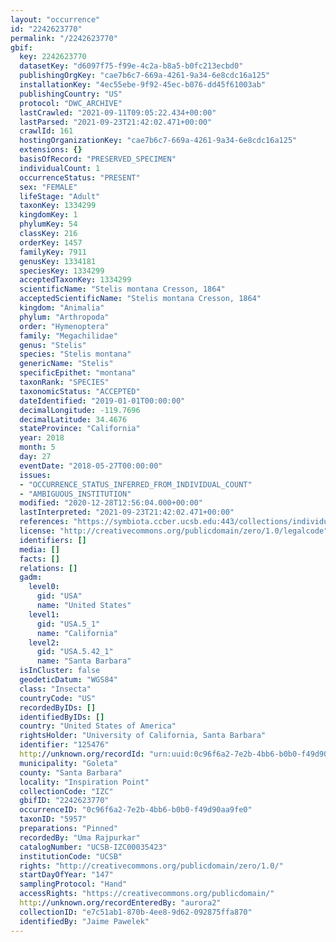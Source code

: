 ```yaml
---
layout: "occurrence"
id: "2242623770"
permalink: "/2242623770"
gbif:
  key: 2242623770
  datasetKey: "d6097f75-f99e-4c2a-b8a5-b0fc213ecbd0"
  publishingOrgKey: "cae7b6c7-669a-4261-9a34-6e8cdc16a125"
  installationKey: "4ec55ebe-9f92-45ec-b076-dd45f61003ab"
  publishingCountry: "US"
  protocol: "DWC_ARCHIVE"
  lastCrawled: "2021-09-11T09:05:22.434+00:00"
  lastParsed: "2021-09-23T21:42:02.471+00:00"
  crawlId: 161
  hostingOrganizationKey: "cae7b6c7-669a-4261-9a34-6e8cdc16a125"
  extensions: {}
  basisOfRecord: "PRESERVED_SPECIMEN"
  individualCount: 1
  occurrenceStatus: "PRESENT"
  sex: "FEMALE"
  lifeStage: "Adult"
  taxonKey: 1334299
  kingdomKey: 1
  phylumKey: 54
  classKey: 216
  orderKey: 1457
  familyKey: 7911
  genusKey: 1334181
  speciesKey: 1334299
  acceptedTaxonKey: 1334299
  scientificName: "Stelis montana Cresson, 1864"
  acceptedScientificName: "Stelis montana Cresson, 1864"
  kingdom: "Animalia"
  phylum: "Arthropoda"
  order: "Hymenoptera"
  family: "Megachilidae"
  genus: "Stelis"
  species: "Stelis montana"
  genericName: "Stelis"
  specificEpithet: "montana"
  taxonRank: "SPECIES"
  taxonomicStatus: "ACCEPTED"
  dateIdentified: "2019-01-01T00:00:00"
  decimalLongitude: -119.7696
  decimalLatitude: 34.4676
  stateProvince: "California"
  year: 2018
  month: 5
  day: 27
  eventDate: "2018-05-27T00:00:00"
  issues:
  - "OCCURRENCE_STATUS_INFERRED_FROM_INDIVIDUAL_COUNT"
  - "AMBIGUOUS_INSTITUTION"
  modified: "2020-12-28T12:56:04.000+00:00"
  lastInterpreted: "2021-09-23T21:42:02.471+00:00"
  references: "https://symbiota.ccber.ucsb.edu:443/collections/individual/index.php?occid=125476"
  license: "http://creativecommons.org/publicdomain/zero/1.0/legalcode"
  identifiers: []
  media: []
  facts: []
  relations: []
  gadm:
    level0:
      gid: "USA"
      name: "United States"
    level1:
      gid: "USA.5_1"
      name: "California"
    level2:
      gid: "USA.5.42_1"
      name: "Santa Barbara"
  isInCluster: false
  geodeticDatum: "WGS84"
  class: "Insecta"
  countryCode: "US"
  recordedByIDs: []
  identifiedByIDs: []
  country: "United States of America"
  rightsHolder: "University of California, Santa Barbara"
  identifier: "125476"
  http://unknown.org/recordId: "urn:uuid:0c96f6a2-7e2b-4bb6-b0b0-f49d90aa9fe0"
  municipality: "Goleta"
  county: "Santa Barbara"
  locality: "Inspiration Point"
  collectionCode: "IZC"
  gbifID: "2242623770"
  occurrenceID: "0c96f6a2-7e2b-4bb6-b0b0-f49d90aa9fe0"
  taxonID: "5957"
  preparations: "Pinned"
  recordedBy: "Uma Rajpurkar"
  catalogNumber: "UCSB-IZC00035423"
  institutionCode: "UCSB"
  rights: "http://creativecommons.org/publicdomain/zero/1.0/"
  startDayOfYear: "147"
  samplingProtocol: "Hand"
  accessRights: "https://creativecommons.org/publicdomain/"
  http://unknown.org/recordEnteredBy: "aurora2"
  collectionID: "e7c51ab1-870b-4ee8-9d62-092875ffa870"
  identifiedBy: "Jaime Pawelek"
---
```

